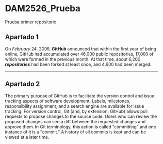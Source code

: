 # DAM2526_Prueba
Prueba primer repositorio

## Apartado 1

On *February* 24, 2009, **GitHub** announced that within the first year of being online, GitHub had accumulated over 46,000 public repositories, 17,000 of which were formed in the previous month. At that time, about 6,200 ***repositories*** had been forked at least once, and 4,600 had been merged.

---

## Apartado 2

The primary purpose of GitHub is to facilitate the version control and issue tracking aspects of software development. Labels, milestones, responsibility assignment, and a search engine are available for issue tracking. For version control, Git (and, by extension, GitHub) allows pull requests to propose changes to the source code. Users who can review the proposed changes can see a diff between the requested changes and approve them. In Git terminology, this action is called "committing" and one instance of it is a "commit." A history of all commits is kept and can be viewed at a later time.
